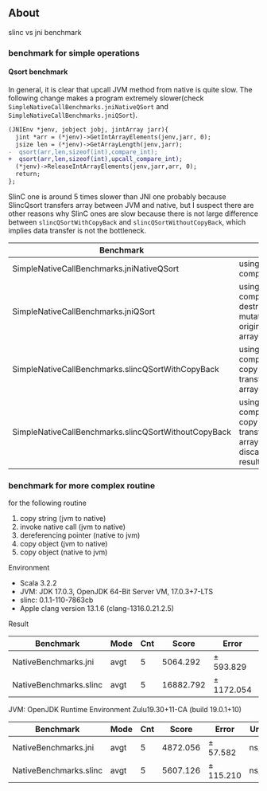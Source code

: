 ## About


slinc vs jni benchmark


### benchmark for simple operations

#### Qsort benchmark

In general, it is clear that upcall JVM method from native is quite slow.
The following change makes a program extremely slower(check `SimpleNativeCallBenchmarks.jniNativeQSort` and `SimpleNativeCallBenchmarks.jniQSort`).

```diff
(JNIEnv *jenv, jobject jobj, jintArray jarr){
  jint *arr = (*jenv)->GetIntArrayElements(jenv,jarr, 0);
  jsize len = (*jenv)->GetArrayLength(jenv,jarr);
-  qsort(arr,len,sizeof(int),compare_int);
+  qsort(arr,len,sizeof(int),upcall_compare_int);
  (*jenv)->ReleaseIntArrayElements(jenv,jarr,arr, 0);
  return;
};
```

SlinC one is around 5 times slower than JNI one probably because SlincQsort transfers array between JVM and native, but I suspect there are other reasons why SlinC ones are slow because there is not large difference between `slincQSortWithCopyBack` and `slincQSortWithoutCopyBack`, which implies data transfer is not the bottleneck.

| Benchmark                                            || Mode | Cnt | Score       | Error        |Units |
| ---------------------------------------------------- | ---|---- | --- | ----------- | ------------ | ----- |
| SimpleNativeCallBenchmarks.jniNativeQSort            |using native comparator|avgt | 5   | 4113.280    | ±    184.594 | ns/op |
| SimpleNativeCallBenchmarks.jniQSort                  |using upcall comparator, destructively mutate original array|avgt | 5   | 281968.369  | ±   4070.398 | ns/op |
| SimpleNativeCallBenchmarks.slincQSortWithCopyBack    |using upcall comparator, copy and transfer array| avgt | 5   | 1609949.152 | ± 429499.499 | ns/op |
| SimpleNativeCallBenchmarks.slincQSortWithoutCopyBack | using upcall comparator, copy and transfer array, discarding result|avgt | 5   | 1574451.526 | ± 378398.468 | ns/op |

### benchmark for more complex routine
 for the following routine

1. copy string (jvm to native)
2. invoke native call (jvm to native)
3. dereferencing pointer (native to jvm)
4. copy object (jvm to native)
5. copy object (native to jvm)

Environment

- Scala 3.2.2
- JVM: JDK 17.0.3, OpenJDK 64-Bit Server VM, 17.0.3+7-LTS
- slinc: 0.1.1-110-7863cb
- Apple clang version 13.1.6 (clang-1316.0.21.2.5)

Result

| Benchmark              | Mode | Cnt | Score     | Error      | Units |
| ---------------------- | ---- | --- | --------- | ---------- | ----- |
| NativeBenchmarks.jni   | avgt | 5   | 5064.292  | ±  593.829 | ns/op |
| NativeBenchmarks.slinc | avgt | 5   | 16882.792 | ± 1172.054 | ns/op |



JVM: OpenJDK Runtime Environment Zulu19.30+11-CA (build 19.0.1+10)

|Benchmark     |          Mode  |Cnt|     Score|     Error|  Units|
|---|---|---|---|---|---|
|NativeBenchmarks.jni|    avgt|    5|  4872.056 |±  57.582|  ns/op|
|NativeBenchmarks.slinc | avgt   | 5 | 5607.126 |± 115.210  |ns/op|



